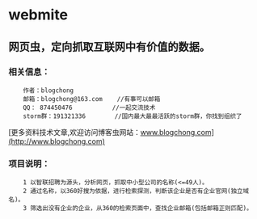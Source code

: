 # webmite

网页虫，定向抓取互联网中有价值的数据。
-------------------------------

### 相关信息：
		作者：blogchong
		邮箱：blogchong@163.com	//有事可以邮箱
		QQ： 874450476			//一起交流技术
		storm群：191321336		//国内最大最最活跃的storm群，你找到组织了
[更多资料技术文章,欢迎访问博客虫网站：www.blogchong.com](http://www.blogchong.com)<br />  

### 项目说明：
		1 以智联招聘为源头，分析网页，抓取中小型公司的名称(<=49人)。
		2 通过名称，以360好搜为依据，进行检索探测，判断该企业是否有企业官网(独立域名)。
		3 筛选出没有企业的企业，从360的检索页面中，查找企业邮箱(包括邮箱正则匹配)。
